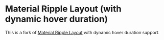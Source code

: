 # Material Ripple Layout (with dynamic hover duration)

This is a fork of [Material Ripple Layout](https://github.com/balysv/material-ripple) with dynamic hover duration support.

